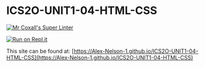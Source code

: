 # ICS2O-UNIT1-04-HTML-CSS

[![Mr Coxall's Super Linter](https://github.com/Alex-Nelson-1/ICS2O-UNIT1-04-HTML-CSS/workflows/Mr%20Coxall's%20Super%20Linter/badge.svg)](https://github.com/Alex-Nelson-1/ICS2O-UNIT1-04-HTML-CSS/actions/)

[![Run on Repl.it](https://repl.it/badge/github/Alex-Nelson-1/ICS2O-UNIT1-04-HTML-CSS)](https://repl.it/github/Alex-Nelson-1/ICS2O-UNIT1-04-HTML-CSS)

This site can be found at: [https://Alex-Nelson-1.github.io/ICS2O-UNIT1-04-HTML-CSS](https://Alex-Nelson-1.github.io/ICS2O-UNIT1-04-HTML-CSS)
